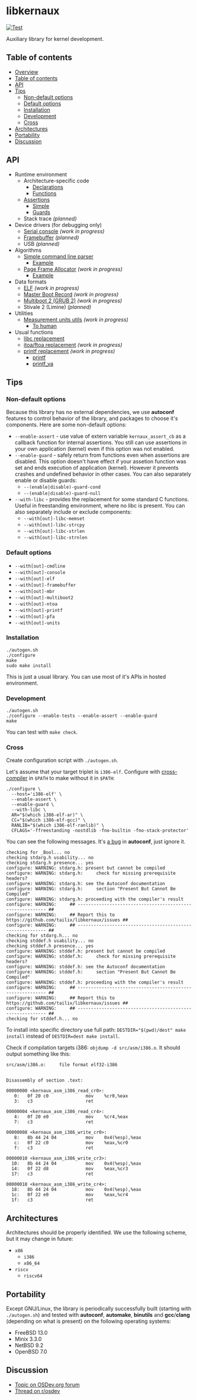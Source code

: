 libkernaux
==========

[![Test](https://github.com/tailix/libkernaux/actions/workflows/test.yml/badge.svg)](https://github.com/tailix/libkernaux/actions/workflows/test.yml)

Auxiliary library for kernel development.



Table of contents
-----------------

* [Overview](#libkernaux)
* [Table of contents](#table-of-contents)
* [API](#api)
* [Tips](#tips)
  * [Non-default options](#non-default-options)
  * [Default options](#default-options)
  * [Installation](#installation)
  * [Development](#development)
  * [Cross](#cross)
* [Architectures](#architectures)
* [Portability](#portability)
* [Discussion](#discussion)



API
---

* Runtime environment
  * Architecture-specific code
    * [Declarations](/include/kernaux/arch/)
    * [Functions](/include/kernaux/asm/)
  * [Assertions](/include/kernaux/assert.h)
    * [Simple](/examples/assert_simple.c)
    * [Guards](/examples/assert_guards.c)
  * Stack trace *(planned)*
* Device drivers (for debugging only)
  * [Serial console](/include/kernaux/console.h) *(work in progress)*
  * [Framebuffer](/include/kernaux/framebuffer.h) *(planned)*
  * USB *(planned)*
* Algorithms
  * [Simple command line parser](/include/kernaux/cmdline.h)
    * [Example](/examples/cmdline.c)
  * [Page Frame Allocator](/include/kernaux/pfa.h) *(work in progress)*
    * [Example](/examples/pfa.c)
* Data formats
  * [ELF](/include/kernaux/elf.h) *(work in progress)*
  * [Master Boot Record](/include/kernaux/mbr.h) *(work in progress)*
  * [Multiboot 2 (GRUB 2)](/include/kernaux/multiboot2.h) *(work in progress)*
  * Stivale 2 (Limine) *(planned)*
* Utilities
  * [Measurement units utils](/include/kernaux/units.h) *(work in progress)*
    * [To human](/examples/units_human.c)
* Usual functions
  * [libc replacement](/include/kernaux/libc.h)
  * [itoa/ftoa replacement](/include/kernaux/ntoa.h) *(work in progress)*
  * [printf replacement](/include/kernaux/printf.h) *(work in progress)*
    * [printf](/examples/printf.c)
    * [printf_va](/examples/printf_va.c)



Tips
----

### Non-default options

Because this library has no external dependencies, we use **autoconf** features
to control behavior of the library, and packages to choose it's components. Here
are some non-default options:

* `--enable-assert` - use value of extern variable `kernaux_assert_cb` as a
  callback function for internal assertions. You still can use assertions in
  your own application (kernel) even if this option was not enabled.
* `--enable-guard` - safely return from functions even when assertions are
  disabled. This option doesn't have effect if your assetion function was set
  and ends execution of application (kernel). However it prevents crashes and
  undefined behavior in other cases. You can also separately enable or disable
  guards:
  * `--(enable|disable)-guard-cond`
  * `--(enable|disable)-guard-null`
* `--with-libc` - provides the replacement for some standard C functions. Useful
  in freestanding environment, where no libc is present. You can also separately
  include or exclude components:
  * `--with[out]-libc-memset`
  * `--with[out]-libc-strcpy`
  * `--with[out]-libc-strlen`
  * `--with[out]-libc-strnlen`

### Default options

* `--with[out]-cmdline`
* `--with[out]-console`
* `--with[out]-elf`
* `--with[out]-framebuffer`
* `--with[out]-mbr`
* `--with[out]-multiboot2`
* `--with[out]-ntoa`
* `--with[out]-printf`
* `--with[out]-pfa`
* `--with[out]-units`

### Installation

```
./autogen.sh
./configure
make
sudo make install
```

This is just a usual library. You can use most of it's APIs in hosted
environment.

### Development

```
./autogen.sh
./configure --enable-tests --enable-assert --enable-guard
make
```

You can test with `make check`.

### Cross

Create configuration script with `./autogen.sh`.

Let's assume that your target triplet is `i386-elf`. Configure with
[cross-compiler](https://wiki.osdev.org/GCC_Cross-Compiler) in `$PATH` to make
without it in `$PATH`:

```
./configure \
  --host='i386-elf' \
  --enable-assert \
  --enable-guard \
  --with-libc \
  AR="$(which i386-elf-ar)" \
  CC="$(which i386-elf-gcc)" \
  RANLIB="$(which i386-elf-ranlib)" \
  CFLAGS='-ffreestanding -nostdlib -fno-builtin -fno-stack-protector'
```

You can see the following messages. It's
[a bug](https://savannah.gnu.org/support/index.php?110393) in **autoconf**, just
ignore it.

```
checking for _Bool... no
checking stdarg.h usability... no
checking stdarg.h presence... yes
configure: WARNING: stdarg.h: present but cannot be compiled
configure: WARNING: stdarg.h:     check for missing prerequisite headers?
configure: WARNING: stdarg.h: see the Autoconf documentation
configure: WARNING: stdarg.h:     section "Present But Cannot Be Compiled"
configure: WARNING: stdarg.h: proceeding with the compiler's result
configure: WARNING:     ## ---------------------------------------------------------- ##
configure: WARNING:     ## Report this to https://github.com/tailix/libkernaux/issues ##
configure: WARNING:     ## ---------------------------------------------------------- ##
checking for stdarg.h... no
checking stddef.h usability... no
checking stddef.h presence... yes
configure: WARNING: stddef.h: present but cannot be compiled
configure: WARNING: stddef.h:     check for missing prerequisite headers?
configure: WARNING: stddef.h: see the Autoconf documentation
configure: WARNING: stddef.h:     section "Present But Cannot Be Compiled"
configure: WARNING: stddef.h: proceeding with the compiler's result
configure: WARNING:     ## ---------------------------------------------------------- ##
configure: WARNING:     ## Report this to https://github.com/tailix/libkernaux/issues ##
configure: WARNING:     ## ---------------------------------------------------------- ##
checking for stddef.h... no
```

To install into specific directory use full path: `DESTDIR="$(pwd)/dest" make
install` instead of `DESTDIR=dest make install`.

Check if compilation targets i386: `objdump -d src/asm/i386.o`. It should output
something like this:

```
src/asm/i386.o:     file format elf32-i386


Disassembly of section .text:

00000000 <kernaux_asm_i386_read_cr0>:
   0:   0f 20 c0              mov    %cr0,%eax
   3:   c3                    ret

00000004 <kernaux_asm_i386_read_cr4>:
   4:   0f 20 e0              mov    %cr4,%eax
   7:   c3                    ret

00000008 <kernaux_asm_i386_write_cr0>:
   8:   8b 44 24 04           mov    0x4(%esp),%eax
   c:   0f 22 c0              mov    %eax,%cr0
   f:   c3                    ret

00000010 <kernaux_asm_i386_write_cr3>:
  10:   8b 44 24 04           mov    0x4(%esp),%eax
  14:   0f 22 d8              mov    %eax,%cr3
  17:   c3                    ret

00000018 <kernaux_asm_i386_write_cr4>:
  18:   8b 44 24 04           mov    0x4(%esp),%eax
  1c:   0f 22 e0              mov    %eax,%cr4
  1f:   c3                    ret
```



Architectures
-------------

Architectures should be properly identified. We use the following scheme, but it
may change in future:

* `x86`
  * `i386`
  * `x86_64`
* `riscv`
  * `riscv64`



Portability
-----------

Except GNU/Linux, the library is periodically successfully built (starting with
`./autogen.sh`) and tested with **autoconf**, **automake**, **binutils** and
**gcc**/**clang** (depending on what is present) on the following operating
systems:

* FreeBSD 13.0
* Minix 3.3.0
* NetBSD 9.2
* OpenBSD 7.0



Discussion
----------

* [Topic on OSDev.org forum](https://forum.osdev.org/viewtopic.php?f=1&t=37958)
* [Thread on r/osdev](https://www.reddit.com/r/osdev/comments/k3ueeu/libkernaux_auxiliary_library_for_kernel/)
